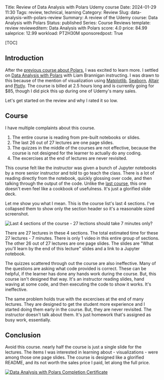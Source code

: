 Title: Review of Data Analysis with Polars Udemy course
Date: 2024-01-29 11:30
Tags: review, technical, learning
Category: Review
Slug: data-analysis-with-polars-review
Summary: A review of the Udemy course: Data Analysis with Polars
Status: published
Series: Course Reviews
template: review
revieweditem: Data Analysis with Polars
score: 4.0
price: 84.99
saleprice: 12.99
workload: PT2H30M
sponsoredpost: True

[TOC]

## Introduction

After the [previous course about Polars][1], I was excited to learn more. I settled on [Data Analysis with Polars][course] with Liam Brannigan instructing. I was drawn to this because of the mention of visualization using [Matplotlib][2], [Seaborn][3], [Altair][4] and [Plotly][5]. The course is billed at 2.5 hours long and is currently going for $85, though I did pick this up during one of Udemy's many sales. 

Let's get started on the review and why I rated it so low.

## Course

I have multiple complaints about this course. 

1. The entire course is reading from pre-built notebooks or slides.
2. The last 26 out of 27 lectures are one page slides. 
3. The quizzes in the middle of the courses are not effective, because the course is not designed for the learner to actually do any coding.
4. The excercises at the end of lectures are never revisited. 

This course felt like the instructor was given a bunch of Jupyter notebooks by a more senior instructor and told to go teach the class. There is a lot of reading directly from the notebook, quickly glossing over code, and then talking through the output of the code. Unlike the [last course][1], this one doesn't even feel like a cookbook of usefulness. It's just a glorified slide deck.

Let me show you what I mean. This is the course list's last 4 sections. I've collapsed them to show only the section header so it's a reasonable sized screenshot. 

![Last 4 sections of the course - 27 lections should take 7 minutes only?][6]

There are 27 lectures in these 4 sections. The total estimated time for these 27 lectures - 7 minutes. There is only 1 video in this entire group of sections. The other 26 out of 27 lectures are one page slides. The slides are "What you'll learn by the end of this lecture" slides and a link to a Jupyter notebook. 

The quizzes scattered through out the course are also ineffective. Many of the questions are asking what code provided is correct. These can be helpful, if the learner has done any hands work during the course. But, this course isn't designed that way. It's an instructor reading slides, hand waving at some code, and then executing the code to show it works. It's ineffective.

The same problem holds true with the excercises at the end of many lectures. They are designed to get the student more experience and I started doing them early in the course. But, they are never revisited. The instructor doesn't talk about them. It's just homework that's assigned as busy work, essentially. 

## Conclusion

Avoid this course. nearly half the course is just a single slide for the lectures. The items I was interested in learning about - visualizations - were among those one page slides. The course is designed like a glorified README, and its not worth the sales price I paid, let along the full price. 

[![Data Analysis with Polars Completion Certificate][certificate]][courselink]

 [1]: {filename}2024_01_25_review_learn_analytics_with_polars.md
 [2]: https://matplotlib.org/
 [3]: https://seaborn.pydata.org/
 [4]: https://altair-viz.github.io/
 [5]: https://plotly.com/python/getting-started/
 [6]: {attach}images/polars-course-list-concerns.png
 [course]: https://click.linksynergy.com/link?id=upT2m3Gzivc&offerid=1597309.3919711153442058003508551&type=2&murl=https%3a%2f%2fwww.udemy.com%2fcourse%2fdata-analysis-with-polars%2f
 [certificate]: {attach}images/udemy-data-analysis-polars.jpg
 [courselink]: https://www.udemy.com/certificate/UC-8315301e-a632-458f-8b3c-9392e076d2fa/

